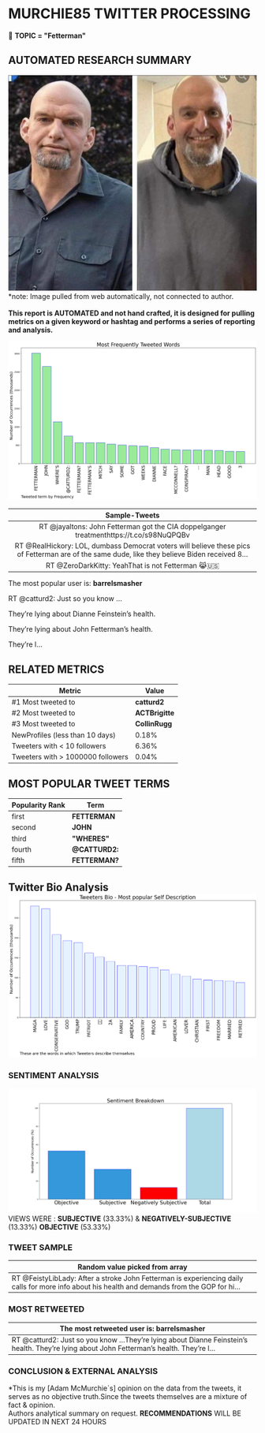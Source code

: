 # MURCHIE85 TWITTER PROCESSING 
&#x1F34E; **TOPIC = "Fetterman"**

## AUTOMATED RESEARCH SUMMARY

![image](assets/2023-03-25hashtagImage.png)*note: Image pulled from web automatically, not connected to author.
<br></br>
<b> This report is AUTOMATED and not hand crafted, it is designed for pulling metrics on a given keyword or hashtag and performs a series of reporting and analysis.</b>



![image](assets/2023-03-25TWEETS.png)



|                **Sample-Tweets**        |
| :-------------: |
| RT @jayaltons: John Fetterman got the CIA doppelganger treatmenthttps://t.co/s98NuQPQBv |
| RT @RealHickory: LOL, dumbass Democrat voters will believe these pics of Fetterman are of the same dude, like they believe Biden received 8… |
| RT @ZeroDarkKitty: YeahThat is not Fetterman 😹🇺🇸 |

The most popular user is: **barrelsmasher**
<div class="alert alert-block alert-danger"> RT @catturd2: Just so you know …

They’re lying about Dianne Feinstein’s health. 

They’re lying about John Fetterman’s health. 

They’re l…</div>

## RELATED METRICS<br>
| Metric | Value |
| ------------- | ------------- |
| #1 Most tweeted to  | **catturd2** |
| #2 Most tweeted to  | **ACTBrigitte** |
| #3 Most tweeted to  | **CollinRugg** |
| NewProfiles (less than 10 days) | 0.18%  |
| Tweeters with < 10 followers  | 6.36%|
| Tweeters with > 1000000 followers  | 0.04%  |



## MOST POPULAR TWEET TERMS 


| Popularity Rank  | Term |
| ------------- | ------------- |
| first  | **FETTERMAN**  |
| second  | **JOHN**  |
| third  | **"WHERES"** |
| fourth  | **@CATTURD2:**  |
| fifth  | **FETTERMAN?**  |


## Twitter Bio Analysis![image](assets/2023-03-25BIO.png)
### SENTIMENT ANALYSIS
![image](assets/2023-03-25sentiment.png)
VIEWS WERE : **SUBJECTIVE**  (33.33%) & **NEGATIVELY-SUBJECTIVE** (13.33%) **OBJECTIVE** (53.33%)

### TWEET SAMPLE 
| Random value picked from array |
| ------------- |
|RT @FeistyLibLady: After a stroke John Fetterman is experiencing daily calls for more info about his health and demands from the GOP for hi… |

### MOST RETWEETED 

| The most retweeted user is: **barrelsmasher**  |
| ------------- |
| RT @catturd2: Just so you know …They’re lying about Dianne Feinstein’s health. They’re lying about John Fetterman’s health. They’re l… |

### CONCLUSION & EXTERNAL ANALYSIS

*This is my [Adam McMurchie`s] opinion on the data from the tweets, it serves as no objective truth.Since the tweets themselves are a mixture of fact & opinion.<br>
Authors analytical summary on request.
**RECOMMENDATIONS** WILL BE UPDATED IN NEXT  24 HOURS <br>